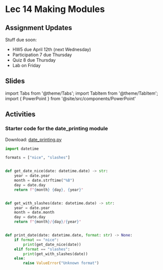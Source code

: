 # Lec 14 Making Modules

## Assignment Updates

Stuff due soon:

- HW5 due April 12th (next Wednesday)
- Participation 7 due Thursday
- Quiz 8 due Thursday
- Lab on Friday

## Slides

import Tabs from '@theme/Tabs';
import TabItem from '@theme/TabItem';
import { PowerPoint } from '@site/src/components/PowerPoint'

<Tabs>
  <TabItem value="Section 1, 2, 3, 4, 5, 6" label="Section 1, 2, 3, 4, 5, 6" default>
    <PowerPoint lec_src={require('./Lecture_14.pptx').default}/>
  </TabItem>
</Tabs>

## Activities

### Starter code for the date_printing module

Download: [date_printing.py](date_printing.py)

```py live_py title=date__printing.py
import datetime

formats = ["nice", "slashes"]


def get_date_nice(date: datetime.date) -> str:
    year = date.year
    month = date.strftime("%B")
    day = date.day
    return f"{month} {day}, {year}"


def get_with_slashes(date: datetime.date) -> str:
    year = date.year
    month = date.month
    day = date.day
    return f"{month}/{day}/{year}"


def print_date(date: datetime.date, format: str) -> None:
    if format == "nice":
        print(get_date_nice(date))
    elif format == "slashes":
        print(get_with_slashes(date))
    else:
        raise ValueError("Unknown format")
```